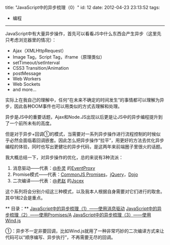 title: "JavaScript中的异步梳理（0）"
id: 12
date: 2012-04-23 23:13:52
tags: 
- 编程
---

JavaScript中有大量异步操作，首先可以看看JS中什么东西会产生异步（这里先只考虑浏览器里的情况）：

* Ajax（XMLHttpRequest）
* Image Tag，Script Tag，iframe（原理类似）
* setTimeout/setInterval
* CSS3 Transition/Animation
* postMessage
* Web Workers
* Web Sockets
* and more...

实际上在我自己的理解中，任何“在未来不确定的时间发生”的事情都可以理解为异步，因此各种DOM事件也可以用类似的方式去理解和处理。

异步是JS中的重要话题，Ajax和Node.JS出现以后更是让JS中的异步编程提升到了一个前所未有的高度。

但是对于异步+回调①的模式，当需要对一系列异步操作进行流程控制的时候似乎必然会面临着回调嵌套。因此怎么把异步操作“拉平”，用更好的方法去优化异步编程的体验，同时也写出更健壮的异步代码，是这两年来前端圈子里很火的话题。

我大概总结一下，对异步操作的优化，总的来说有3种流派：

1. 消息驱动——代表：[@朴灵](http://weibo.com/shyvo) 的[EventProxy](https://github.com/JacksonTian)
2. Promise模式——代表：[CommonJS Promises](http://wiki.commonjs.org/wiki/Promises)，[jQuery](http://www.jquery.com)，[Dojo](http://dojotoolkit.org/)
3. 二次编译——代表：[@老赵](http://weibo.com/jeffz) 的[Jscex](https://github.com/JeffreyZhao/jscex)

这个系列将会分别介绍这三种模式，以及我本人根据自身需要对它们进行的取舍。其中1和2会是重点。
<!--more-->

** 目录：**
[JavaScript中的异步梳理（1）——使用消息驱动](/2012/05/28/javascript中的异步梳理（1）-使用消息驱动/ "JavaScript中的异步梳理（1）——使用消息驱动")
[JavaScript中的异步梳理（2）——使用Promises/A](/2012/06/28/javascript中的异步梳理（2）-使用promisesa/ "JavaScript中的异步梳理（2）——使用Promises/A")
[JavaScript中的异步梳理（3）——使用Wind.js](/2012/09/27/javascript中的异步梳理（3）-使用wind-js/ "JavaScript中的异步梳理（3）——使用Wind.js")

①：异步不一定非要回调，比如Wind.js就用了一种非常巧妙的二次编译方式来让代码可以“顺序编写、异步执行”，不再需要无尽的回调。